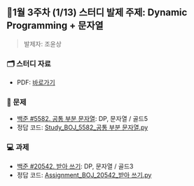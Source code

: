 ## 🚀1월 3주차 (1/13) 스터디 발제 주제: Dynamic Programming + 문자열
> 발제자: 조윤상
### 🗂️ 스터디 자료
- PDF: [바로가기]()
### 📖 문제
- [백준 #5582. 공통 부분 문자열](https://www.acmicpc.net/problem/5582): DP, 문자열 / 골드5
- 정답 코드: [Study_BOJ_5582_공통 부분 문자열.py]()
### 💻 과제
- [백준 #20542. 받아 쓰기](https://www.acmicpc.net/problem/20542): DP, 문자열 / 골드3
- 정답 코드: [Assignment_BOJ_20542_받아 쓰기.py]()
